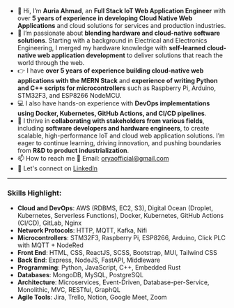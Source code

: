 - 👋 Hi, I’m **Auria Ahmad**, an **Full Stack IoT Web Application Engineer** with over **5 years of experience in developing Cloud Native Web Applications** and cloud solutions for services and production industries.
- 👀 I’m passionate about **blending hardware and cloud-native software solutions**. Starting with a background in Electrical and Electronics Engineering, I merged my hardware knowledge with **self-learned cloud-native web application development** to deliver solutions that reach the world through the web.
- 👉 I have **over 5 years of experience building cloud-native web applications with the MERN Stack** and **experience of writing Python and C++ scripts for microcontrollers** such as Raspberry Pi, Arduino, STM32F3, and ESP8266 NodeMCU.
- 💻 I also have hands-on experience with **DevOps implementations using Docker, Kubernetes, GitHub Actions, and CI/CD pipelines**.
- 💞️ I thrive in **collaborating with stakeholders from various fields**, including **software developers and hardware engineers**, to create scalable, high-performance IoT and cloud web application solutions. I’m eager to continue learning, driving innovation, and pushing boundaries from **R&D to product industrialization**.
- 📫 How to reach me 📧 Email: oryaofficial@gmail.com
- 🔗 Let's connect on [LinkedIn](https://www.linkedin.com/in/muhammad-auria-ahmad)

---

### Skills Highlight:

- **Cloud and DevOps**: AWS (RDBMS, EC2, S3), Digital Ocean (Droplet, Kubernetes, Serverless Functions), Docker, Kubernetes, GitHub Actions (CI/CD), GitLab, Nginx
- **Network Protocols**: HTTP, MQTT, Kafka, Nifi
- **Microcontrollers**: STM32F3, Raspberry Pi, ESP8266, Arduino, Click PLC with MQTT + NodeRed
- **Front End**: HTML, CSS, ReactJS, SCSS, Bootstrap, MUI, Tailwind CSS
- **Back End**: Express, NodeJS, FastAPI, Middleware
- **Programming**: Python, JavaScript, C++, Embedded Rust
- **Databases**: MongoDB, MySQL, PostgreSQL
- **Architecture**: Microservices, Event-Driven, Database-per-Service, Monolithic, MVC, RESTful, GraphQL
- **Agile Tools**: Jira, Trello, Notion, Google Meet, Zoom


<!---
auriaahmad/auriaahmad is a ✨ special ✨ repository because its `README.md` (this file) appears on your GitHub profile.
You can click the Preview link to take a look at your changes.
--->
